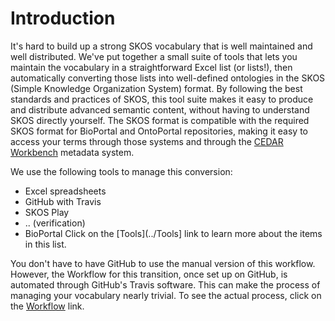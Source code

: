 # Introduction

It's hard to build up a strong SKOS vocabulary that is well maintained and well distributed. 
We've put together a small suite of tools that lets you maintain the vocabulary in a straightforward Excel list (or lists!), 
then automatically converting those lists into well-defined ontologies in the SKOS (Simple Knowledge Organization System) format.
By following the best standards and practices of SKOS, 
this tool suite makes it easy to produce and distribute advanced semantic content, 
without having to understand SKOS directly yourself.
The SKOS format is compatible with the required SKOS format for BioPortal and OntoPortal repositories,
making it easy to access your terms through those systems and through the [CEDAR Workbench](https://metadatacenter.org) metadata system.

We use the following tools to manage this conversion:
  * Excel spreadsheets
  * GitHub with Travis
  * SKOS Play
  * .. (verification)
  * BioPortal
Click on the [Tools](../Tools] link to learn more about the items in this list.

You don't have to have GitHub to use the manual version of this workflow. 
However, the Workflow for this transition, once set up on GitHub, is automated through GitHub's Travis software. 
This can make the process of managing your vocabulary nearly trivial.
To see the actual process, click on the [Workflow](../Workflow) link.

